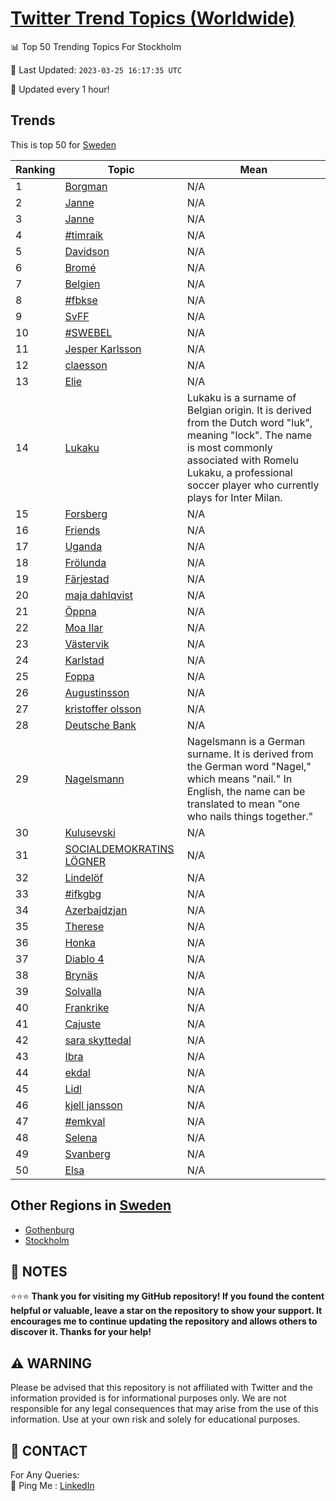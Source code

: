 [Twitter Trend Topics (Worldwide)](https://github.com/ErcinDedeoglu/Twitter-Trend-Topics)
==========


📊 Top 50 Trending Topics For Stockholm

📆 Last Updated: `2023-03-25 16:17:35 UTC`

🔧 Updated every 1 hour!


## Trends

This is top 50 for [Sweden](</Sweden>)

| Ranking | Topic | Mean |
| ------- | ------------ | ------------ |
| 1 | [Borgman](http://twitter.com/search?q=Borgman) | N/A |
| 2 | [Janne](http://twitter.com/search?q=Janne) | N/A |
| 3 | [Janne](http://twitter.com/search?q=Janne) | N/A |
| 4 | [#timraik](http://twitter.com/search?q=%23timraik) | N/A |
| 5 | [Davidson](http://twitter.com/search?q=Davidson) | N/A |
| 6 | [Bromé](http://twitter.com/search?q=Brom%c3%a9) | N/A |
| 7 | [Belgien](http://twitter.com/search?q=Belgien) | N/A |
| 8 | [#fbkse](http://twitter.com/search?q=%23fbkse) | N/A |
| 9 | [SvFF](http://twitter.com/search?q=SvFF) | N/A |
| 10 | [#SWEBEL](http://twitter.com/search?q=%23SWEBEL) | N/A |
| 11 | [Jesper Karlsson](http://twitter.com/search?q=Jesper+Karlsson) | N/A |
| 12 | [claesson](http://twitter.com/search?q=claesson) | N/A |
| 13 | [Elie](http://twitter.com/search?q=Elie) | N/A |
| 14 | [Lukaku](http://twitter.com/search?q=Lukaku) | Lukaku is a surname of Belgian origin. It is derived from the Dutch word "luk", meaning "lock". The name is most commonly associated with Romelu Lukaku, a professional soccer player who currently plays for Inter Milan. |
| 15 | [Forsberg](http://twitter.com/search?q=Forsberg) | N/A |
| 16 | [Friends](http://twitter.com/search?q=Friends) | N/A |
| 17 | [Uganda](http://twitter.com/search?q=Uganda) | N/A |
| 18 | [Frölunda](http://twitter.com/search?q=Fr%c3%b6lunda) | N/A |
| 19 | [Färjestad](http://twitter.com/search?q=F%c3%a4rjestad) | N/A |
| 20 | [maja dahlqvist](http://twitter.com/search?q=maja+dahlqvist) | N/A |
| 21 | [Öppna](http://twitter.com/search?q=%c3%96ppna) | N/A |
| 22 | [Moa Ilar](http://twitter.com/search?q=Moa+Ilar) | N/A |
| 23 | [Västervik](http://twitter.com/search?q=V%c3%a4stervik) | N/A |
| 24 | [Karlstad](http://twitter.com/search?q=Karlstad) | N/A |
| 25 | [Foppa](http://twitter.com/search?q=Foppa) | N/A |
| 26 | [Augustinsson](http://twitter.com/search?q=Augustinsson) | N/A |
| 27 | [kristoffer olsson](http://twitter.com/search?q=kristoffer+olsson) | N/A |
| 28 | [Deutsche Bank](http://twitter.com/search?q=Deutsche+Bank) | N/A |
| 29 | [Nagelsmann](http://twitter.com/search?q=Nagelsmann) | Nagelsmann is a German surname. It is derived from the German word "Nagel," which means "nail." In English, the name can be translated to mean "one who nails things together." |
| 30 | [Kulusevski](http://twitter.com/search?q=Kulusevski) | N/A |
| 31 | [SOCIALDEMOKRATINS LÖGNER](http://twitter.com/search?q=SOCIALDEMOKRATINS+L%c3%96GNER) | N/A |
| 32 | [Lindelöf](http://twitter.com/search?q=Lindel%c3%b6f) | N/A |
| 33 | [#ifkgbg](http://twitter.com/search?q=%23ifkgbg) | N/A |
| 34 | [Azerbajdzjan](http://twitter.com/search?q=Azerbajdzjan) | N/A |
| 35 | [Therese](http://twitter.com/search?q=Therese) | N/A |
| 36 | [Honka](http://twitter.com/search?q=Honka) | N/A |
| 37 | [Diablo 4](http://twitter.com/search?q=Diablo+4) | N/A |
| 38 | [Brynäs](http://twitter.com/search?q=Bryn%c3%a4s) | N/A |
| 39 | [Solvalla](http://twitter.com/search?q=Solvalla) | N/A |
| 40 | [Frankrike](http://twitter.com/search?q=Frankrike) | N/A |
| 41 | [Cajuste](http://twitter.com/search?q=Cajuste) | N/A |
| 42 | [sara skyttedal](http://twitter.com/search?q=sara+skyttedal) | N/A |
| 43 | [Ibra](http://twitter.com/search?q=Ibra) | N/A |
| 44 | [ekdal](http://twitter.com/search?q=ekdal) | N/A |
| 45 | [Lidl](http://twitter.com/search?q=Lidl) | N/A |
| 46 | [kjell jansson](http://twitter.com/search?q=kjell+jansson) | N/A |
| 47 | [#emkval](http://twitter.com/search?q=%23emkval) | N/A |
| 48 | [Selena](http://twitter.com/search?q=Selena) | N/A |
| 49 | [Svanberg](http://twitter.com/search?q=Svanberg) | N/A |
| 50 | [Elsa](http://twitter.com/search?q=Elsa) | N/A |



## Other Regions in [Sweden](</Sweden>)

* [Gothenburg](</Sweden/Gothenburg.md>)
* [Stockholm](</Sweden/Stockholm.md>)



## 📝 NOTES

⭐⭐⭐ **Thank you for visiting my GitHub repository! If you found the content helpful or valuable, leave a star on the repository to show your support. It encourages me to continue updating the repository and allows others to discover it. Thanks for your help!**


## ⚠️ WARNING

Please be advised that this repository is not affiliated with Twitter and the information provided is for informational purposes only. We are not responsible for any legal consequences that may arise from the use of this information. Use at your own risk and solely for educational purposes.


## 📨 CONTACT

 For Any Queries:  
            🏓 Ping Me : [LinkedIn](https://www.linkedin.com/in/ercindedeoglu/)
